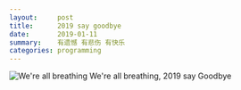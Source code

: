 ```yaml
---
layout:     post
title:      2019 say goodbye
date:       2019-01-11
summary:    有遗憾 有悲伤 有快乐
categories: programming
---
```


![We're all breathing](https://i.loli.net/2019/12/18/kCHv6y9ASTihtjp.jpg)
We're all breathing, 2019 say Goodbye
